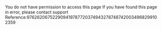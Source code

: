 You do not have permission to access this page If you have found this page in error, please contact support Reference:9762620675229094197877203749432787487420034968299102359
